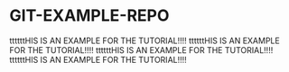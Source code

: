 # GIT-EXAMPLE-REPO

ttttttHIS IS AN EXAMPLE FOR THE TUTORIAL!!!!
ttttttHIS IS AN EXAMPLE FOR THE TUTORIAL!!!!
ttttttHIS IS AN EXAMPLE FOR THE TUTORIAL!!!!
ttttttHIS IS AN EXAMPLE FOR THE TUTORIAL!!!!
